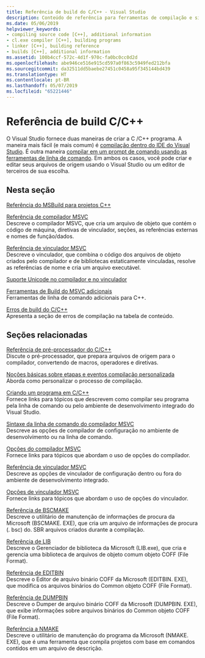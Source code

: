 ```yaml
---
title: Referência de build do C/C++ - Visual Studio
description: Conteúdo de referência para ferramentas de compilação e sistema de projeto de C/C++ no Visual Studio.
ms.date: 05/06/2019
helpviewer_keywords:
- compiling source code [C++], additional information
- cl.exe compiler [C++], building programs
- linker [C++], building reference
- builds [C++], additional information
ms.assetid: 100b4ccf-572c-4d1f-970c-fa0bc0cc0d2d
ms.openlocfilehash: abe946ce516e915cd597a0f863c5949fed212bfa
ms.sourcegitcommit: da32511dd5baebe27451c0458a95f345144bd439
ms.translationtype: HT
ms.contentlocale: pt-BR
ms.lasthandoff: 05/07/2019
ms.locfileid: "65221446"
---
```

# <a name="cc-building-reference"></a>Referência de build C/C++

O Visual Studio fornece duas maneiras de criar a C /C++ programa. A maneira mais fácil (e mais comum) é [compilação dentro do IDE do Visual Studio](../creating-and-managing-visual-cpp-projects.md). É outra maneira [compilar em um prompt de comando usando as ferramentas de linha de comando](../building-on-the-command-line.md). Em ambos os casos, você pode criar e editar seus arquivos de origem usando o Visual Studio ou um editor de terceiros de sua escolha.

## <a name="in-this-section"></a>Nesta seção

[Referência do MSBuild para projetos C++](msbuild-visual-cpp-overview.md)

[Referência de compilador MSVC](compiling-a-c-cpp-program.md)<br/>
Descreve o compilador MSVC, que cria um arquivo de objeto que contém o código de máquina, diretivas de vinculador, seções, as referências externas e nomes de função/dados.

[Referência de vinculador MSVC](linking.md)<br/>
Descreve o vinculador, que combina o código dos arquivos de objeto criados pelo compilador e de bibliotecas estaticamente vinculadas, resolve as referências de nome e cria um arquivo executável.

[Suporte Unicode no compilador e no vinculador](unicode-support-in-the-compiler-and-linker.md)

[Ferramentas de Build do MSVC adicionais](c-cpp-build-tools.md)<br/>
Ferramentas de linha de comando adicionais para C++.

[Erros de build do C/C++](../../error-messages/compiler-errors-1/c-cpp-build-errors.md)<br/>
Apresenta a seção de erros de compilação na tabela de conteúdo.

## <a name="related-sections"></a>Seções relacionadas

[Referência de pré-processador do C/C++](../../preprocessor/c-cpp-preprocessor-reference.md)<br/>
Discute o pré-processador, que prepara arquivos de origem para o compilador, convertendo de macros, operadores e diretivas.

[Noções básicas sobre etapas e eventos compilação personalizada](../understanding-custom-build-steps-and-build-events.md)<br/>
Aborda como personalizar o processo de compilação.

[Criando um programa em C/C++](../projects-and-build-systems-cpp.md)<br/>
Fornece links para tópicos que descrevem como compilar seu programa pela linha de comando ou pelo ambiente de desenvolvimento integrado do Visual Studio.

[Sintaxe da linha de comando do compilador MSVC](compiler-command-line-syntax.md)<br/>
Descreve as opções de compilador de configuração no ambiente de desenvolvimento ou na linha de comando.

[Opções do compilador MSVC](compiler-options.md)<br/>
Fornece links para tópicos que abordam o uso de opções do compilador.

[Referência de vinculador MSVC](linking.md)<br/>
Descreve as opções de vinculador de configuração dentro ou fora do ambiente de desenvolvimento integrado.

[Opções de vinculador MSVC](linker-options.md)<br/>
Fornece links para tópicos que abordam o uso de opções do vinculador.

[Referência de BSCMAKE](bscmake-reference.md)<br/>
Descreve o utilitário de manutenção de informações de procura da Microsoft (BSCMAKE. EXE), que cria um arquivo de informações de procura (. bsc) do. SBR arquivos criados durante a compilação.

[Referência de LIB](lib-reference.md)<br/>
Descreve o Gerenciador de biblioteca da Microsoft (LIB.exe), que cria e gerencia uma biblioteca de arquivos de objeto comum objeto COFF (File Format).

[Referência de EDITBIN](editbin-reference.md)<br/>
Descreve o Editor de arquivo binário COFF da Microsoft (EDITBIN. EXE), que modifica os arquivos binários do Common objeto COFF (File Format).

[Referência de DUMPBIN](dumpbin-reference.md)<br/>
Descreve o Dumper de arquivo binário COFF da Microsoft (DUMPBIN. EXE), que exibe informações sobre arquivos binários do Common objeto COFF (File Format).

[Referência a NMAKE](nmake-reference.md)<br/>
Descreve o utilitário de manutenção do programa da Microsoft (NMAKE. EXE), que é uma ferramenta que compila projetos com base em comandos contidos em um arquivo de descrição.
